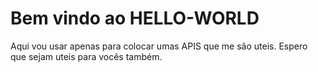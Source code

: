 # Bem vindo ao HELLO-WORLD

Aqui vou usar apenas para colocar umas APIS que me são uteis. Espero que sejam uteis para vocês também.
